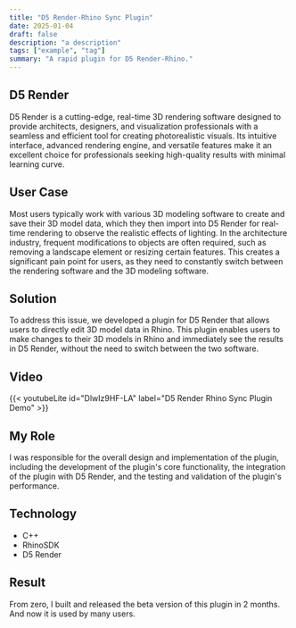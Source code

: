 ```yaml
---
title: "D5 Render-Rhino Sync Plugin"
date: 2025-01-04
draft: false
description: "a description"
tags: ["example", "tag"]
summary: "A rapid plugin for D5 Render-Rhino."
---
```


## D5 Render
D5 Render is a cutting-edge, real-time 3D rendering software designed to provide architects, designers, and visualization professionals with a seamless and efficient tool for creating photorealistic visuals. Its intuitive interface, advanced rendering engine, and versatile features make it an excellent choice for professionals seeking high-quality results with minimal learning curve.

## User Case
Most users typically work with various 3D modeling software to create and save their 3D model data, which they then import into D5 Render for real-time rendering to observe the realistic effects of lighting.
In the architecture industry, frequent modifications to objects are often required, such as removing a landscape element or resizing certain features. This creates a significant pain point for users, as they need to constantly switch between the rendering software and the 3D modeling software.

## Solution
To address this issue, we developed a plugin for D5 Render that allows users to directly edit 3D model data in Rhino. This plugin enables users to make changes to their 3D models in Rhino and immediately see the results in D5 Render, without the need to switch between the two software.

## Video


{{< youtubeLite id="DlwIz9HF-LA" label="D5 Render Rhino Sync Plugin Demo" >}}

## My Role
I was responsible for the overall design and implementation of the plugin, including the development of the plugin's core functionality, the integration of the plugin with D5 Render, and the testing and validation of the plugin's performance.

## Technology
- C++
- RhinoSDK
- D5 Render

## Result 
From zero, I built and released the beta version of this plugin in 2 months. And now it is used by many users.